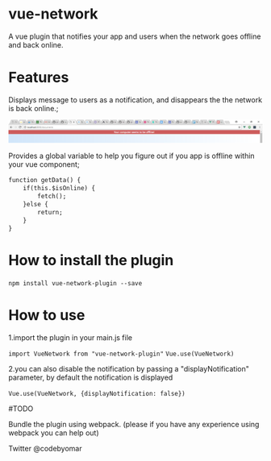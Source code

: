# vue-network
A vue plugin that notifies your app and users when the network goes offline and back online.

# Features
Displays message to users as a notification, and disappears the the network is back online.;

![Screenshot](/src/img/Capture.PNG?raw=true "Sample notification")

Provides a global variable to help you figure out if you app is offline within your vue component;

    function getData() {
        if(this.$isOnline) {
            fetch();
        }else {
            return;
        }
    }

# How to install the plugin

`npm install vue-network-plugin --save`

# How to use
1.import the plugin in your main.js file

`import VueNetwork from "vue-network-plugin"`
`Vue.use(VueNetwork)`

2.you can also disable the notification by passing a "displayNotification" parameter, by default the notification is displayed

`Vue.use(VueNetwork, {displayNotification: false})`

#TODO

Bundle the plugin using webpack. (please if you have any experience using webpack you can help out)

Twitter @codebyomar
